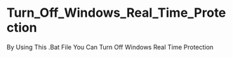 # Turn_Off_Windows_Real_Time_Protection
By Using This .Bat File You Can Turn Off Windows Real Time Protection 
